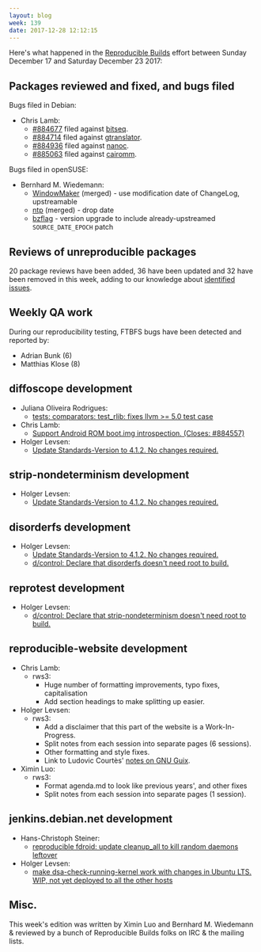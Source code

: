 ```yaml
---
layout: blog
week: 139
date: 2017-12-28 12:12:15
---
```


Here's what happened in the [Reproducible
Builds](https://reproducible-builds.org) effort between Sunday December 17 and
Saturday December 23 2017:


Packages reviewed and fixed, and bugs filed
-------------------------------------------

Bugs filed in Debian:

* Chris Lamb:
    * <a href="https://bugs.debian.org/884677">#884677</a> filed against <a href="https://tracker.debian.org/pkg/bitseq">bitseq</a>.
    * <a href="https://bugs.debian.org/884714">#884714</a> filed against <a href="https://tracker.debian.org/pkg/gtranslator">gtranslator</a>.
    * <a href="https://bugs.debian.org/884936">#884936</a> filed against <a href="https://tracker.debian.org/pkg/nanoc">nanoc</a>.
    * <a href="https://bugs.debian.org/885063">#885063</a> filed against <a href="https://tracker.debian.org/pkg/cairomm">cairomm</a>.

Bugs filed in openSUSE:

* Bernhard M. Wiedemann:
  * [WindowMaker](https://build.opensuse.org/request/show/558817) (merged) -
    use modification date of ChangeLog, upstreamable
  * [ntp](https://build.opensuse.org/request/show/559102) (merged) - drop date
  * [bzflag](https://build.opensuse.org/request/show/559126) - version upgrade
    to include already-upstreamed `SOURCE_DATE_EPOCH` patch


Reviews of unreproducible packages
----------------------------------

20 package reviews have been added, 36 have been updated and 32 have been removed in this week,
adding to our knowledge about [identified issues](https://tests.reproducible-builds.org/debian/index_issues.html).


Weekly QA work
--------------

During our reproducibility testing, FTBFS bugs have been detected and reported by:

 - Adrian Bunk (6)
 - Matthias Klose (8)


diffoscope development
----------------------

- Juliana Oliveira Rodrigues:
    - [tests: comparators: test\_rlib: fixes llvm >= 5.0 test case](https://anonscm.debian.org/git/reproducible/diffoscope.git/commit/?id=f4e50d7)
- Chris Lamb:
    - [Support Android ROM boot.img introspection. (Closes: #884557)](https://anonscm.debian.org/git/reproducible/diffoscope.git/commit/?id=18364f4)
- Holger Levsen:
    - [Update Standards-Version to 4.1.2. No changes required.](https://anonscm.debian.org/git/reproducible/diffoscope.git/commit/?id=f8adedc)


strip-nondeterminism development
--------------------------------

- Holger Levsen:
    - [Update Standards-Version to 4.1.2. No changes required.](https://anonscm.debian.org/git/reproducible/strip-nondeterminism.git/commit/?id=c86804f)


disorderfs development
----------------------

- Holger Levsen:
    - [Update Standards-Version to 4.1.2. No changes required.](https://anonscm.debian.org/git/reproducible/disorderfs.git/commit/?id=e75793e)
    - [d/control: Declare that disorderfs doesn't need root to build.](https://anonscm.debian.org/git/reproducible/disorderfs.git/commit/?id=679c675)


reprotest development
---------------------

- Holger Levsen:
    - [d/control: Declare that strip-nondeterminism doesn't need root to build.](https://anonscm.debian.org/git/reproducible/reprotest.git/commit/?id=1836b1f)


reproducible-website development
--------------------------------

- Chris Lamb:
  - rws3:
    - Huge number of formatting improvements, typo fixes, capitalisation
    - Add section headings to make splitting up easier.
- Holger Levsen:
  - rws3:
    - Add a disclaimer that this part of the website is a Work-In-Progress.
    - Split notes from each session into separate pages (6 sessions).
    - Other formatting and style fixes.
    - Link to Ludovic Courtès' [notes on GNU
      Guix](https://www.gnu.org/software/guix/blog/2017/reproducible-builds-a-status-update/).
- Ximin Luo:
  - rws3:
    - Format agenda.md to look like previous years', and other fixes
    - Split notes from each session into separate pages (1 session).


jenkins.debian.net development
------------------------------

- Hans-Christoph Steiner:
    - [reproducible fdroid: update cleanup\_all to kill random daemons leftover](https://anonscm.debian.org/git/qa/jenkins.debian.net.git/commit/?id=874ff3e9)
- Holger Levsen:
    - [make dsa-check-running-kernel work with changes in Ubuntu LTS. WIP, not yet deployed to all the other hosts](https://anonscm.debian.org/git/qa/jenkins.debian.net.git/commit/?id=dd9b5305)


Misc.
-----

This week's edition was written by Ximin Luo and Bernhard M. Wiedemann &
reviewed by a bunch of Reproducible Builds folks on IRC & the mailing lists.

